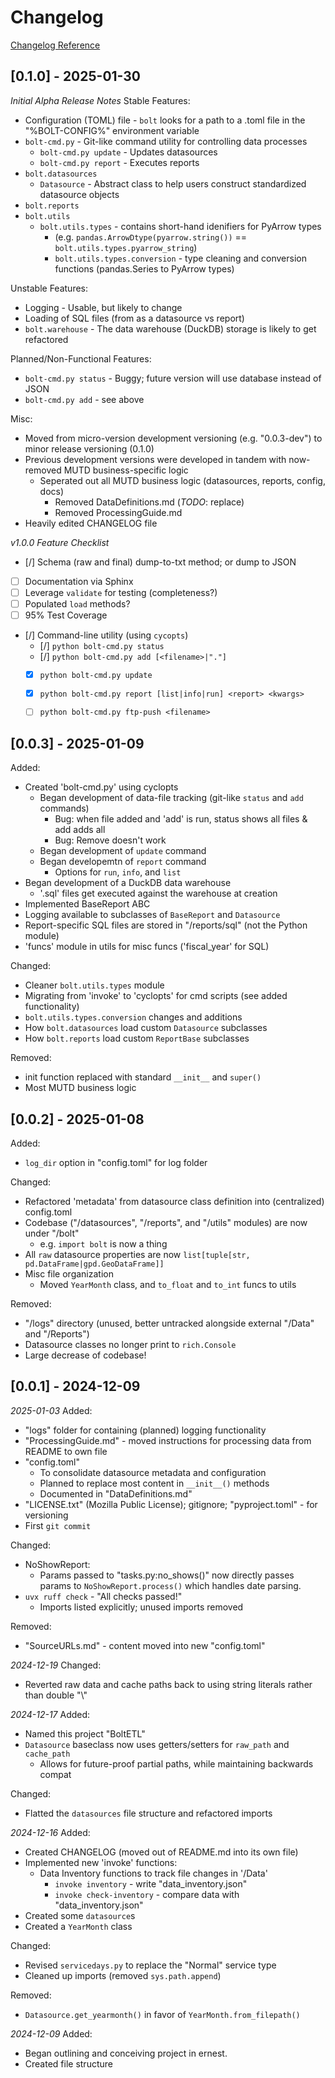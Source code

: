 # Changelog
[Changelog Reference](https://common-changelog.org/)

## [0.1.0] - 2025-01-30
_Initial Alpha Release Notes_
Stable Features:
- Configuration (TOML) file - `bolt` looks for a path to a .toml file in the "%BOLT-CONFIG%" environment variable
- `bolt-cmd.py` - Git-like command utility for controlling data processes
    - `bolt-cmd.py update` - Updates datasources
    - `bolt-cmd.py report` - Executes reports
- `bolt.datasources`
    - `Datasource` - Abstract class to help users construct standardized datasource objects
- `bolt.reports`
- `bolt.utils`
    - `bolt.utils.types` - contains short-hand idenifiers for PyArrow types
        - (e.g. `pandas.ArrowDtype(pyarrow.string())` == `bolt.utils.types.pyarrow_string`)
        - `bolt.utils.types.conversion` - type cleaning and conversion functions (pandas.Series to PyArrow types)


Unstable Features:
- Logging - Usable, but likely to change
- Loading of SQL files (from as a datasource vs report)
- `bolt.warehouse` - The data warehouse (DuckDB) storage is likely to get refactored


Planned/Non-Functional Features:
- `bolt-cmd.py status` - Buggy; future version will use database instead of JSON
- `bolt-cmd.py add` - see above

Misc:
- Moved from micro-version development versioning (e.g. "0.0.3-dev") to minor release versioning (0.1.0)
- Previous development versions were developed in tandem with now-removed MUTD business-specific logic
    - Seperated out all MUTD business logic (datasources, reports, config, docs)
        - Removed DataDefinitions.md (_TODO_: replace)
        - Removed ProcessingGuide.md
- Heavily edited CHANGELOG file

_v1.0.0 Feature Checklist_
- [/] Schema (raw and final) dump-to-txt method; or dump to JSON
- [ ] Documentation via Sphinx
- [ ] Leverage `validate` for testing (completeness?)
- [ ] Populated `load` methods?
- [ ] 95% Test Coverage
- [/] Command-line utility (using `cycopts`)
    - [/] `python bolt-cmd.py status`
    - [/] `python bolt-cmd.py add [<filename>|"."]`
    - [x] `python bolt-cmd.py update`
    - [x] `python bolt-cmd.py report [list|info|run] <report> <kwargs>`
    - [ ] `python bolt-cmd.py ftp-push <filename>`


## [0.0.3] - 2025-01-09
Added:
- Created 'bolt-cmd.py' using cyclopts
    - Began development of data-file tracking (git-like `status` and `add` commands)
        - Bug: when file added and 'add' is run, status shows all files & add adds all
        - Bug: Remove doesn't work
    - Began development of `update` command
    - Began developemtn of `report` command
        - Options for `run`, `info`, and `list`
- Began development of a DuckDB data warehouse
    - '.sql' files get executed against the warehouse at creation
- Implemented BaseReport ABC
- Logging available to subclasses of `BaseReport` and `Datasource`
- Report-specific SQL files are stored in "/reports/sql" (not the Python module)
- 'funcs' module in utils for misc funcs ('fiscal_year' for SQL)

Changed:
- Cleaner `bolt.utils.types` module
- Migrating from 'invoke' to 'cyclopts' for cmd scripts (see added functionality)
- `bolt.utils.types.conversion` changes and additions
- How `bolt.datasources` load custom `Datasource` subclasses
- How `bolt.reports` load custom `ReportBase` subclasses

Removed:
- init function replaced with standard `__init__` and `super()`
- Most MUTD business logic


## [0.0.2] - 2025-01-08
Added:
- `log_dir` option in "config.toml" for log folder

Changed:
- Refactored 'metadata' from datasource class definition into (centralized) config.toml
- Codebase ("/datasources", "/reports", and "/utils" modules) are now under "/bolt"
    - e.g. `import bolt` is now a thing
- All `raw` datasource properties are now `list[tuple[str, pd.DataFrame|gpd.GeoDataFrame]]`
- Misc file organization
    - Moved `YearMonth` class, and `to_float` and `to_int` funcs to utils

Removed:
- "/logs" directory (unused, better untracked alongside external "/Data" and "/Reports")
- Datasource classes no longer print to `rich.Console`
- Large decrease of codebase!


## [0.0.1] - 2024-12-09

_2025-01-03_
Added:
- "logs" folder for containing (planned) logging functionality
- "ProcessingGuide.md" - moved instructions for processing data from README to own file
- "config.toml"
    - To consolidate datasource metadata and configuration
    - Planned to replace most content in `__init__()` methods
    - Documented in "DataDefinitions.md"
- "LICENSE.txt" (Mozilla Public License); gitignore; "pyproject.toml" - for versioning
- First `git commit`

Changed:
- NoShowReport:
    - Params passed to "tasks.py:no_shows()" now directly passes params to `NoShowReport.process()` which handles date parsing.
- `uvx ruff check` - "All checks passed!"
    - Imports listed explicitly; unused imports removed

Removed:
- "SourceURLs.md" - content moved into new "config.toml"


_2024-12-19_
Changed:
- Reverted raw data and cache paths back to using string literals rather than double "\\"


_2024-12-17_
Added:
- Named this project "BoltETL"
- `Datasource` baseclass now uses getters/setters for `raw_path` and `cache_path`
    - Allows for future-proof partial paths, while maintaining backwards compat

Changed:
- Flatted the `datasources` file structure and refactored imports


_2024-12-16_
Added:
- Created CHANGELOG (moved out of README.md into its own file)
- Implemented new 'invoke' functions:
    - Data Inventory functions to track file changes in '/Data'
        - `invoke inventory` - write "data_inventory.json"
        - `invoke check-inventory` - compare data with "data_inventory.json"
- Created some `datasource`s
- Created a `YearMonth` class

Changed:
- Revised `servicedays.py` to replace the "Normal" service type
- Cleaned up imports (removed `sys.path.append`)

Removed:
- `Datasource.get_yearmonth()` in favor of `YearMonth.from_filepath()`


_2024-12-09_
Added:
- Began outlining and conceiving project in ernest.
- Created file structure
